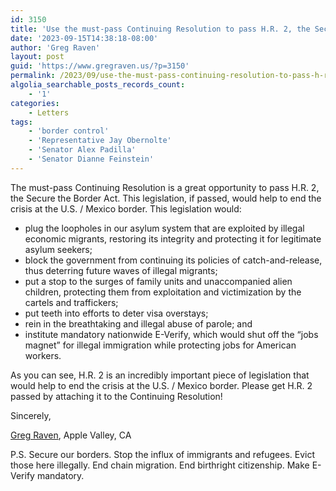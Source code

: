 ```yaml
---
id: 3150
title: 'Use the must-pass Continuing Resolution to pass H.R. 2, the Secure the Border Act'
date: '2023-09-15T14:38:18-08:00'
author: 'Greg Raven'
layout: post
guid: 'https://www.gregraven.us/?p=3150'
permalink: /2023/09/use-the-must-pass-continuing-resolution-to-pass-h-r-2-the-secure-the-border-act/
algolia_searchable_posts_records_count:
    - '1'
categories:
    - Letters
tags:
    - 'border control'
    - 'Representative Jay Obernolte'
    - 'Senator Alex Padilla'
    - 'Senator Dianne Feinstein'
---
```


The must-pass Continuing Resolution is a great opportunity to pass H.R. 2, the Secure the Border Act. This legislation, if passed, would help to end the crisis at the U.S. / Mexico border. This legislation would:

- plug the loopholes in our asylum system that are exploited by illegal economic migrants, restoring its integrity and protecting it for legitimate asylum seekers;
- block the government from continuing its policies of catch-and-release, thus deterring future waves of illegal migrants;
- put a stop to the surges of family units and unaccompanied alien children, protecting them from exploitation and victimization by the cartels and traffickers;
- put teeth into efforts to deter visa overstays;
- rein in the breathtaking and illegal abuse of parole; and
- institute mandatory nationwide E-Verify, which would shut off the “jobs magnet” for illegal immigration while protecting jobs for American workers.

As you can see, H.R. 2 is an incredibly important piece of legislation that would help to end the crisis at the U.S. / Mexico border. Please get H.R. 2 passed by attaching it to the Continuing Resolution!

Sincerely,

[Greg Raven](https://www.gregraven.org/), Apple Valley, CA

P.S. Secure our borders. Stop the influx of immigrants and refugees. Evict those here illegally. End chain migration. End birthright citizenship. Make E-Verify mandatory.